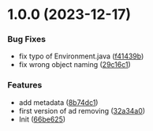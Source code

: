 # 1.0.0 (2023-12-17)


### Bug Fixes

* fix typo of Environment.java ([f41439b](https://github.com/rti56kt/revanced-patches/commit/f41439bc3070e6fa0539b02b31447349e51416fd))
* fix wrong object naming ([29c16c1](https://github.com/rti56kt/revanced-patches/commit/29c16c152a67d55ced53e3233432baf35798f5b9))


### Features

* add metadata ([8b74dc1](https://github.com/rti56kt/revanced-patches/commit/8b74dc1b4a17f85f171457d6ed9bea7a9a4c92f2))
* first version of ad removing ([32a34a0](https://github.com/rti56kt/revanced-patches/commit/32a34a0c7ef08e5b95a346eb7310c920fb4d69a3))
* Init ([66be625](https://github.com/rti56kt/revanced-patches/commit/66be625f25ee2d678dac62a5bf4daa631284f8f6))

